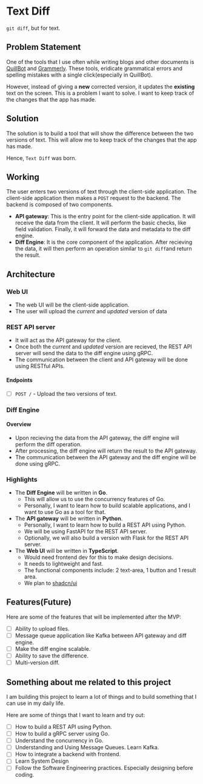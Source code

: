 # Text Diff

`git diff`, but for text.

## Problem Statement

One of the tools that I use often while writing blogs and other documents is [QuillBot](https://quillbot.com/) and [Grammerly](https://www.grammarly.com/). These tools, eridicate grammatical errors and spelling mistakes with a single click(especially in QuillBot).

However, instead of giving a **new** corrected version, it updates the **existing** text on the screen. This is a problem I want to solve. I want to keep track of the changes that the app has made.

## Solution

The solution is to build a tool that will show the difference between the two versions of text. This will allow me to keep track of the changes that the app has made.

Hence, `Text Diff` was born.

## Working

The user enters two versions of text through the client-side application. The client-side application then makes a `POST` request to the backend.
The backend is composed of two components.

- **API gateway**: This is the entry point for the client-side application. It will receive the data from the client. It will perform the basic checks, like field validation. Finally, it will forward the data and metadata to the diff engine.
- **Diff Engine**: It is the core component of the application. After recieving the data, it will then perform an operation similar to `git diff`and return the result.

## Architecture

### Web UI

- The web UI will be the client-side application.
- The user will upload the *current* and *updated* version of data

### REST API server

- It will act as the API gateway for the client.
- Once both the *current* and *updated* version are recieved, the REST API server will send the data to the diff engine using gRPC.
- The communication between the client and API gateway will be done using RESTful APIs.

#### Endpoints

- [ ] `POST /` - Upload the two versions of text.

### Diff Engine

#### Overview

- Upon recieving the data from the API gateway, the diff engine will perform the diff operation.
- After processing, the diff engine will return the result to the API gateway.
- The communication between the API gateway and the diff engine will be done using gRPC.

### Highlights

- The **Diff Engine** will be written in **Go**.
  - This will allow us to use the concurrency features of Go.
  - Personally, I want to learn how to build scalable applications, and I want to use Go as a tool for that.
- The **API gateway** will be written in **Python**.
  - Personally, I want to learn how to build a REST API using Python.
  - We will be using FastAPI for the REST API server.
  - Optionally, we will also build a version with Flask for the REST API server.
- The **Web UI** will be written in **TypeScript**.
  - Would need frontend dev for this to make design decisions.
  - It needs to lightweight and fast.
  - The functional components include: 2 text-area, 1 button and 1 result area.
  - We plan to [shadcn/ui](https://ui.shadcn.com/docs)

## Features(Future)

Here are some of the features that will be implemented after the MVP:

- [ ] Ability to upload files.
- [ ] Message queue application like Kafka between API gateway and diff engine.
- [ ] Make the diff engine scalable.
- [ ] Ability to save the difference.
- [ ] Multi-version diff.

## Something about me related to this project

I am building this project to learn a lot of things and to build something that I can use in my daily life.

Here are some of things that I want to learn and try out:

- [ ] How to build a REST API using Python.
- [ ] How to build a gRPC server using Go.
- [ ] Understand the concurrency in Go.
- [ ] Understanding and Using Message Queues. Learn Kafka.
- [ ] How to integrate a backend with frontend.
- [ ] Learn System Design
- [ ] Follow the Software Engineering practices. Especially designing before coding.
